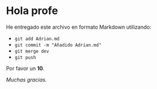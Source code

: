 # Hola profe

He entregado este archivo en formato Markdown utilizando:

- ```git add Adrian.md```
- ```git commit -m "Añadido Adrian.md"```
- ```git merge dev```
- ```git push```

Por favor un **10**.

*Muchas gracias.*